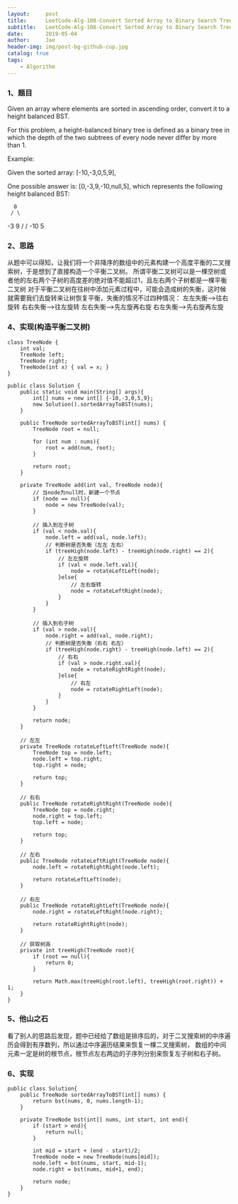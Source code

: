```yaml
---
layout:     post
title:      LeetCode-Alg-108-Convert Sorted Array to Binary Search Tree
subtitle:   LeetCode-Alg-108-Convert Sorted Array to Binary Search Tree
date:       2019-05-04
author:     Jae
header-img: img/post-bg-github-cup.jpg
catalog: true
tags:
    - Algorithm
---
```


### 1、题目

Given an array where elements are sorted in ascending order, convert it to a height balanced BST.

For this problem, a height-balanced binary tree is defined as a binary tree in which the depth of the two subtrees of every node never differ by more than 1.

Example:

Given the sorted array: [-10,-3,0,5,9],

One possible answer is: [0,-3,9,-10,null,5], which represents the following height balanced BST:

      0
     / \
   -3   9
   /   /
 -10  5

### 2、思路

从题中可以得知，让我们将一个非降序的数组中的元素构建一个高度平衡的二叉搜索树，于是想到了直接构造一个平衡二叉树。
所谓平衡二叉树可以是一棵空树或者他的左右两个子树的高度差的绝对值不能超过1，且左右两个子树都是一棵平衡二叉树
对于平衡二叉树在往树中添加元素过程中，可能会造成树的失衡，这时候就需要我们去旋转来让树恢复平衡，失衡的情况不过四种情况：
左左失衡-->往右旋转
右右失衡-->往左旋转
左右失衡-->先左旋再右旋
右左失衡-->先右旋再左旋

### 4、实现(构造平衡二叉树)

    class TreeNode {
        int val;
        TreeNode left;
        TreeNode right;
        TreeNode(int x) { val = x; }
    }

    public class Solution {
        public static void main(String[] args){
            int[] nums = new int[] {-10,-3,0,5,9};
            new Solution().sortedArrayToBST(nums);
        }

        public TreeNode sortedArrayToBST(int[] nums) {
            TreeNode root = null;

            for (int num : nums){
                root = add(num, root);
            }

            return root;
        }

        private TreeNode add(int val, TreeNode node){
            // 当node为null时，新建一个节点
            if (node == null){
                node = new TreeNode(val);
            }

            // 插入到左子树
            if (val < node.val){
                node.left = add(val, node.left);
                // 判断树是否失衡（左左 左右）
                if (treeHigh(node.left) - treeHigh(node.right) == 2){
                    // 左左旋转
                    if (val < node.left.val){
                        node = rotateLeftLeft(node);
                    }else{
                        // 左右旋转
                        node = rotateLeftRight(node);
                    }
                }
            }

            // 插入到右子树
            if (val > node.val){
                node.right = add(val, node.right);
                // 判断树是否失衡（右右 右左）
                if (treeHigh(node.right) - treeHigh(node.left) == 2){
                    // 右右
                    if (val > node.right.val){
                        node = rotateRightRight(node);
                    }else{
                        // 右左
                        node = rotateRightLeft(node);
                    }
                }
            }

            return node;
        }

        // 左左
        private TreeNode rotateLeftLeft(TreeNode node){
            TreeNode top = node.left;
            node.left = top.right;
            top.right = node;

            return top;
        }

        // 右右
        public TreeNode rotateRightRight(TreeNode node){
            TreeNode top = node.right;
            node.right = top.left;
            top.left = node;

            return top;
        }

        // 左右
        public TreeNode rotateLeftRight(TreeNode node){
            node.left = rotateRightRight(node.left);

            return rotateLeftLeft(node);
        }

        // 右左
        public TreeNode rotateRightLeft(TreeNode node){
            node.right = rotateLeftRight(node.right);

            return rotateRightRight(node);
        }

        // 获取树高
        private int treeHigh(TreeNode root){
            if (root == null){
                return 0;
            }

            return Math.max(treeHigh(root.left), treeHigh(root.right)) + 1;
        }
    }

### 5、他山之石

看了别人的思路后发现，题中已经给了数组是排序后的，对于二叉搜索树的中序遍历会得到有序数列，所以通过中序遍历结果来恢复一棵二叉搜索树，
数组的中间元素一定是树的根节点，根节点左右两边的子序列分别来恢复左子树和右子树。

### 6、实现

    public class Solution{
        public TreeNode sortedArrayToBST(int[] nums) {
            return bst(nums, 0, nums.length-1);
        }

        private TreeNode bst(int[] nums, int start, int end){
            if (start > end){
                return null;
            }

            int mid = start + (end - start)/2;
            TreeNode node = new TreeNode(nums[mid]);
            node.left = bst(nums, start, mid-1);
            node.right = bst(nums, mid+1, end);

            return node;
        }
    }
